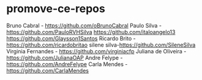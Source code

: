 # promove-ce-repos

Bruno Cabral - https://github.com/oBrunoCabral
Paulo Silva - https://github.com/PauloRVHSilva
https://github.com/italoangelo13
https://github.com/Glaysson1Santos
Ricardo Brito - https://github.com/ricardobritao
silene silva-https://github.com/SileneSilva
Virginia Fernandes - https://github.com/virginiacfp
Juliana de Oliveira - https://github.com/JulianaOAP
Andre Felype - https://github.com/AndreFelype
Carla Mendes - https://github.com/CarlaMendes

